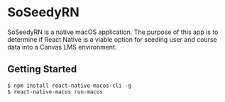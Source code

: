 # SoSeedyRN
SoSeedyRN is a native macOS application. The purpose of this app is to determine if React Native is a viable option for seeding user and course data into a Canvas LMS environment.

## Getting Started
```
$ npm install react-native-macos-cli -g
$ react-native-macos run-macos
```
